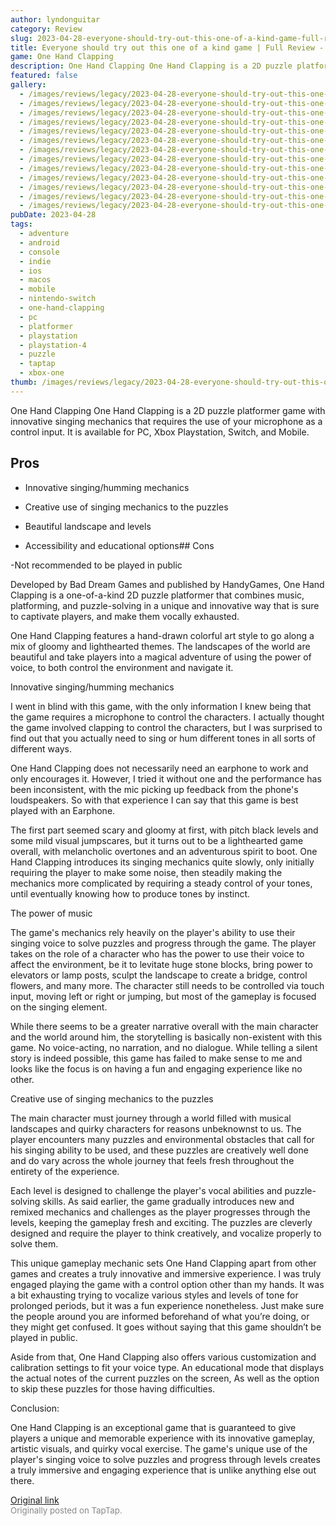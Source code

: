 ```yaml
---
author: lyndonguitar
category: Review
slug: 2023-04-28-everyone-should-try-out-this-one-of-a-kind-game-full-review-one-hand-clapping
title: Everyone should try out this one of a kind game | Full Review - One Hand Clapping
game: One Hand Clapping
description: One Hand Clapping One Hand Clapping is a 2D puzzle platformer game with innovative singing mechanics that requires the use of your microphone as a control input. It is available for PC, Xbox Playstation, Switch, and Mobile.
featured: false
gallery:
  - /images/reviews/legacy/2023-04-28-everyone-should-try-out-this-one-of-a-kind-game--full-review---one-hand-clapping-0.avif
  - /images/reviews/legacy/2023-04-28-everyone-should-try-out-this-one-of-a-kind-game--full-review---one-hand-clapping-1.avif
  - /images/reviews/legacy/2023-04-28-everyone-should-try-out-this-one-of-a-kind-game--full-review---one-hand-clapping-2.avif
  - /images/reviews/legacy/2023-04-28-everyone-should-try-out-this-one-of-a-kind-game--full-review---one-hand-clapping-3.avif
  - /images/reviews/legacy/2023-04-28-everyone-should-try-out-this-one-of-a-kind-game--full-review---one-hand-clapping-4.avif
  - /images/reviews/legacy/2023-04-28-everyone-should-try-out-this-one-of-a-kind-game--full-review---one-hand-clapping-5.avif
  - /images/reviews/legacy/2023-04-28-everyone-should-try-out-this-one-of-a-kind-game--full-review---one-hand-clapping-6.avif
  - /images/reviews/legacy/2023-04-28-everyone-should-try-out-this-one-of-a-kind-game--full-review---one-hand-clapping-7.avif
  - /images/reviews/legacy/2023-04-28-everyone-should-try-out-this-one-of-a-kind-game--full-review---one-hand-clapping-8.avif
  - /images/reviews/legacy/2023-04-28-everyone-should-try-out-this-one-of-a-kind-game--full-review---one-hand-clapping-9.avif
  - /images/reviews/legacy/2023-04-28-everyone-should-try-out-this-one-of-a-kind-game--full-review---one-hand-clapping-10.avif
  - /images/reviews/legacy/2023-04-28-everyone-should-try-out-this-one-of-a-kind-game--full-review---one-hand-clapping-11.avif
  - /images/reviews/legacy/2023-04-28-everyone-should-try-out-this-one-of-a-kind-game--full-review---one-hand-clapping-12.avif
pubDate: 2023-04-28
tags:
  - adventure
  - android
  - console
  - indie
  - ios
  - macos
  - mobile
  - nintendo-switch
  - one-hand-clapping
  - pc
  - platformer
  - playstation
  - playstation-4
  - puzzle
  - taptap
  - xbox-one
thumb: /images/reviews/legacy/2023-04-28-everyone-should-try-out-this-one-of-a-kind-game--full-review---one-hand-clapping-0.avif
---
```


One Hand Clapping
One Hand Clapping is a 2D puzzle platformer game with innovative singing mechanics that requires the use of your microphone as a control input. It is available for PC, Xbox Playstation, Switch, and Mobile.




## Pros



- Innovative singing/humming mechanics


- Creative use of singing mechanics to the puzzles


- Beautiful landscape and levels


- Accessibility and educational options## Cons


-Not recommended to be played in public

Developed by Bad Dream Games and published by HandyGames, One Hand Clapping is a one-of-a-kind 2D puzzle platformer that combines music, platforming, and puzzle-solving in a unique and innovative way that is sure to captivate players, and make them vocally exhausted.

One Hand Clapping features a hand-drawn colorful art style to go along a mix of gloomy and lighthearted themes. The landscapes of the world are beautiful and take players into a magical adventure of using the power of voice, to both control the environment and navigate it.

Innovative singing/humming mechanics

I went in blind with this game, with the only information I knew being that the game requires a microphone to control the characters. I actually thought the game involved clapping to control the characters, but I was surprised to find out that you actually need to sing or hum different tones in all sorts of different ways.

One Hand Clapping does not necessarily need an earphone to work and only encourages it. However, I tried it without one and the performance has been inconsistent, with the mic picking up feedback from the phone's loudspeakers. So with that experience I can say that this game is best played with an Earphone.

The first part seemed scary and gloomy at first, with pitch black levels and some mild visual jumpscares, but it turns out to be a lighthearted game overall, with melancholic overtones and an adventurous spirit to boot. One Hand Clapping introduces its singing mechanics quite slowly, only initially requiring the player to make some noise, then steadily making the mechanics more complicated by requiring a steady control of your tones, until eventually knowing how to produce tones by instinct.

The power of music

The game's mechanics rely heavily on the player's ability to use their singing voice to solve puzzles and progress through the game. The player takes on the role of a character who has the power to use their voice to affect the environment, be it to levitate huge stone blocks, bring power to elevators or lamp posts, sculpt the landscape to create a bridge, control flowers, and many more. The character still needs to be controlled via touch input, moving left or right or jumping, but most of the gameplay is focused on the singing element.

While there seems to be a greater narrative overall with the main character and the world around him, the storytelling is basically non-existent with this game. No voice-acting, no narration, and no dialogue. While telling a silent story is indeed possible, this game has failed to make sense to me and looks like the focus is on having a fun and engaging experience like no other.

Creative use of singing mechanics to the puzzles

The main character must journey through a world filled with musical landscapes and quirky characters for reasons unbeknownst to us. The player encounters many puzzles and environmental obstacles that call for his singing ability to be used, and these puzzles are creatively well done and do vary across the whole journey that feels fresh throughout the entirety of the experience.

Each level is designed to challenge the player's vocal abilities and puzzle-solving skills. As said earlier, the game gradually introduces new and remixed mechanics and challenges as the player progresses through the levels, keeping the gameplay fresh and exciting. The puzzles are cleverly designed and require the player to think creatively, and vocalize properly to solve them.

This unique gameplay mechanic sets One Hand Clapping apart from other games and creates a truly innovative and immersive experience. I was truly engaged playing the game with a control option other than my hands. It was a bit exhausting trying to vocalize various styles and levels of tone for prolonged periods, but it was a fun experience nonetheless. Just make sure the people around you are informed beforehand of what you’re doing, or they might get confused. It goes without saying that this game shouldn’t be played in public.

Aside from that, One Hand Clapping also offers various customization and calibration settings to fit your voice type. An educational mode that displays the actual notes of the current puzzles on the screen, As well as the option to skip these puzzles for those having difficulties.

Conclusion:

One Hand Clapping is an exceptional game that is guaranteed to give players a unique and memorable experience with its innovative gameplay, artistic visuals, and quirky vocal exercise. The game's unique use of the player's singing voice to solve puzzles and progress through levels creates a truly immersive and engaging experience that is unlike anything else out there.

[Original link](https://www.taptap.io/post/5271995)<br><span style="font-size: 0.95em; color: #888;">Originally posted on TapTap.</span>